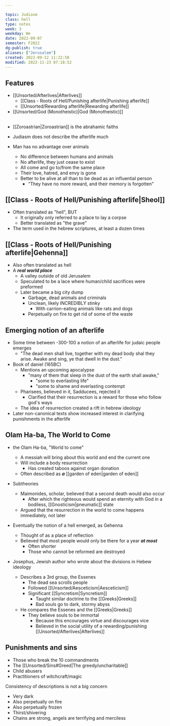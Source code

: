 ---
topic: Judiasm 
class: hell
type: notes
week: 3
weekday: We
date: 2022-09-07
semester: F2022
dg-publish: true
aliases: ["Jerusalem"]
created: 2022-09-12 11:22:58
modified: 2022-11-23 07:18:52
---

## Features
- [[Unsorted/Afterlives\|Afterlives]]
	- [[Class - Roots of Hell/Punishing afterlife\|Punishing afterlife]]
	- [[Unsorted/Rewarding afterlife\|Rewarding afterlife]]
- [[Unsorted/God (Monotheistic)\|God (Monotheistic)]]

##


 - [[Zoroastrian\|Zoroastrian]] is the abrahamic faiths
- Judiasm does not describe the afterlife much


- Man has no advantage over animals
	- No difference between humans and animals
	- No afterlife, they just cease to exist
	- All come and go to/from the same place
	- Their love, hatred, and envy is gone
	- Better to be alive at all than to be dead as an influential person
		- "They have no more reward, and their memory is forgotten"

## [[Class - Roots of Hell/Punishing afterlife\|Sheol]]
- Often translated as "hell", BUT
	- It originally only referred to a place to lay a corpse
	- Better translated as "the grave"
- The term used in the hebrew scriptures, at least a dozen times

## [[Class - Roots of Hell/Punishing afterlife\|Gehenna]]
- Also often translated as hell
- A ***real world place***
	- A valley outside of old Jerusalem
	- Speculated to be a lace where human/child sacrifices were preformed
	- Later became a big city dump
		- Garbage, dead animals and criminals
		- Unclean, likely INCREDIBLY stinky
			- With carrion-eating animals like rats and dogs
		- Perpetually on fire to get rid of some of the waste

## Emerging notion of an afterlife
- Some time between -300-100 a notion of an afterlife for judaic people emerges
	- "The dead men shall live, together with my dead body shal they arise. Awake and sing, ye that dwell in the dust."
- Book of daniel (165BC)
	- Mentions an upcoming apocalypse
		- "many of them that sleep in the dust of the earth shall awake,"
			- "some to everlasting life"
			- "some to shame and everlasting contempt
	- Pharisees, believed in it, Sadducees, rejected it
		- Clarified that their resurrection is a reward for those who follow god's ways
	- The idea of resurrection created a rift in hebrew ideology
- Later non-canonical texts show increased interest in clarifying punishments in the afterlife



## Olam Ha-ba, The World to Come
- the Olam Ha-ba, "World to come"
	- A messiah will bring about this world and end the current one
	- Will include a body resurrection
		- Has created taboos against organ donation
	- Often described as ***a*** [[garden of eden\|garden of eden]]
- Subtheories
	- Maimonides, scholar, believed that a second death would also occur
		- After which the righteous would spend an eternity with God in a bodiless, [[Gnosticism\|pneumatic]] state
	- Argued that the resurrection in the world to come happens immediately, not later


- Eventually the notion of a hell emerged, as Gehenna
	- Thought of as a place of reflection
	- Believed that most people would only be there for a year ***at most***
		- Often shorter
		- Those who cannot be reformed are destroyed


- Josephus, Jewish author who wrote about the divisions in Hebew ideology
	- Describes a 3rd group, the Essenes
		- The dead sea scrolls people
		- Followed [[Unsorted/Aesceticism\|Aesceticism]]
		- Significant [[Syncretism\|Syncretism]]
			- Taught similar doctrine to the [[Greeks\|Greeks]]
			- Bad souls go to dark, stormy abyss
	- He compares the Essenes and the [[Greeks\|Greeks]]
		- They believe souls to be immortal
			- Because this encourages virtue and discourages vice
			- Believed in the social utility of a rewarding/punishing [[Unsorted/Afterlives\|Afterlives]]



## Punishments and sins
- Those who break the 10 commandments
- The [[Unsorted/Sins#Greed\|The greedy/uncharitable]]
- Child abusers
- Practitioners of witchcraft/magic

Consistency of descriptions is not a big concern
- Very dark
- Also perpetually on fire
- Also perpetually frozen
- Thirst/shivering
- Chains are strong, angels are terrifying and merciless